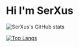 # Hi I'm SerXus
![SerXus's GitHub stats](https://github-readme-stats.vercel.app/api?username=SerXus&count_private=true&theme=onedark)


[![Top Langs](https://github-readme-stats.vercel.app/api/top-langs/?username=SerXus&layout=compact)](https://github.com/SerXus/github-readme-stats)
